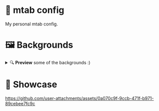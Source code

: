 # 🌴 mtab config

My personal mtab config.

# 🖼️ Backgrounds

<details>
 <summary>🔍 <strong>Preview</strong> some of the backgrounds :)</summary>

  <p align="center">
    <div align="left"><table><tr></tr><tr><td>
    <img src="https://github.com/fr0st-iwnl/mtab-config/blob/main/background/1.jpeg">
    <img src="https://github.com/fr0st-iwnl/mtab-config/blob/main/background/2.png">
    <img src="https://github.com/fr0st-iwnl/mtab-config/blob/main/background/3.jpg">
      </tr></table></div>
  </p>

  <h4 align="center"><div align="center"><table><tr></tr><tr><td>📁 And More Here → https://github.com/fr0st-iwnl/wallz  </tr></table></div></h4>

</details>

# 📸 Showcase

https://github.com/user-attachments/assets/0a070c9f-9ccb-471f-b971-89cebee7fc9c





<!---
<div align="center"><table><tr><td>Heavyweight</td><td>Lightweight</td></tr><tr><td>
<img src="https://github.com/fr0st-iwnl/mtab-config/blob/assets/assets/preview_heavyweight.png"/></td><td>
<img src="https://github.com/fr0st-iwnl/mtab-config/blob/assets/assets/preview_lightweight.png"/></td></tr>
</table></div>
--->
